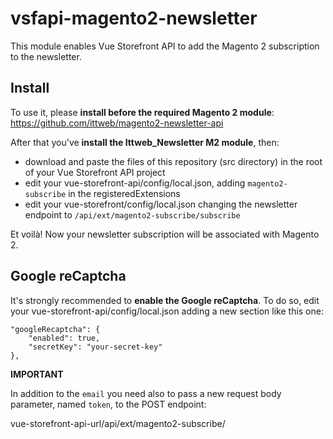 # vsfapi-magento2-newsletter
This module enables Vue Storefront API to add the Magento 2 subscription to the newsletter.

## Install
To use it, please **install before the required Magento 2 module**:
https://github.com/ittweb/magento2-newsletter-api

After that you've **install the Ittweb_Newsletter M2 module**, then:
 - download and paste the files of this repository (src directory) in the root of your Vue Storefront API project
 - edit your vue-storefront-api/config/local.json, adding `magento2-subscribe` in the registeredExtensions
 - edit your vue-storefront/config/local.json changing the newsletter endpoint to `/api/ext/magento2-subscribe/subscribe`

Et voilà! Now your newsletter subscription will be associated with Magento 2.

## Google reCaptcha
It's strongly recommended to **enable the Google reCaptcha**.
To do so, edit your vue-storefront-api/config/local.json adding a new section like this one:
```
"googleRecaptcha": {
    "enabled": true,
    "secretKey": "your-secret-key"
},
```


**IMPORTANT**

In addition to the `email` you need also to pass a new request body parameter, named `token`, to the POST endpoint:

vue-storefront-api-url/api/ext/magento2-subscribe/